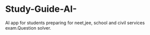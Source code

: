 # Study-Guide-AI-
AI app for students preparing for neet,jee, school and civil services exam.Question solver.
